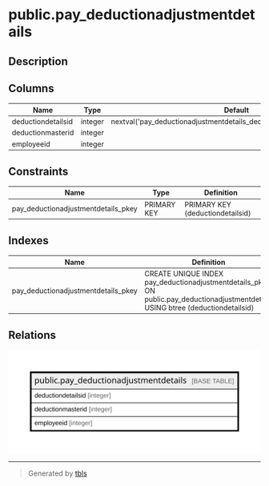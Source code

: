 # public.pay_deductionadjustmentdetails

## Description

## Columns

| Name | Type | Default | Nullable | Children | Parents | Comment |
| ---- | ---- | ------- | -------- | -------- | ------- | ------- |
| deductiondetailsid | integer | nextval('pay_deductionadjustmentdetails_deductiondetailsid_seq'::regclass) | false |  |  |  |
| deductionmasterid | integer |  | true |  |  |  |
| employeeid | integer |  | true |  |  |  |

## Constraints

| Name | Type | Definition |
| ---- | ---- | ---------- |
| pay_deductionadjustmentdetails_pkey | PRIMARY KEY | PRIMARY KEY (deductiondetailsid) |

## Indexes

| Name | Definition |
| ---- | ---------- |
| pay_deductionadjustmentdetails_pkey | CREATE UNIQUE INDEX pay_deductionadjustmentdetails_pkey ON public.pay_deductionadjustmentdetails USING btree (deductiondetailsid) |

## Relations

![er](public.pay_deductionadjustmentdetails.svg)

---

> Generated by [tbls](https://github.com/k1LoW/tbls)
